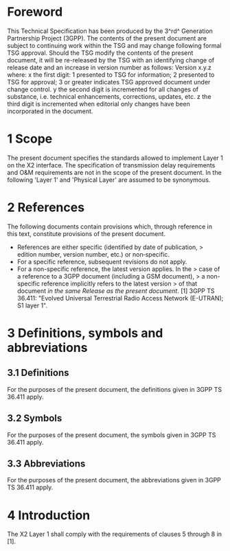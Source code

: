 # Foreword
This Technical Specification has been produced by the 3^rd^ Generation
Partnership Project (3GPP).
The contents of the present document are subject to continuing work within the
TSG and may change following formal TSG approval. Should the TSG modify the
contents of the present document, it will be re-released by the TSG with an
identifying change of release date and an increase in version number as
follows:
Version x.y.z
where:
x the first digit:
1 presented to TSG for information;
2 presented to TSG for approval;
3 or greater indicates TSG approved document under change control.
y the second digit is incremented for all changes of substance, i.e. technical
enhancements, corrections, updates, etc.
z the third digit is incremented when editorial only changes have been
incorporated in the document.
# 1 Scope
The present document specifies the standards allowed to implement Layer 1 on
the X2 interface.
The specification of transmission delay requirements and O&M requirements are
not in the scope of the present document.
In the following 'Layer 1' and 'Physical Layer' are assumed to be synonymous.
# 2 References
The following documents contain provisions which, through reference in this
text, constitute provisions of the present document.
  * References are either specific (identified by date of publication, > edition number, version number, etc.) or non‑specific.
  * For a specific reference, subsequent revisions do not apply.
  * For a non-specific reference, the latest version applies. In the > case of a reference to a 3GPP document (including a GSM document), > a non-specific reference implicitly refers to the latest version > of that document _in the same Release as the present document_.
[1] 3GPP TS 36.411: \"Evolved Universal Terrestrial Radio Access Network
(E-UTRAN); S1 layer 1\".
# 3 Definitions, symbols and abbreviations
## 3.1 Definitions
For the purposes of the present document, the definitions given in 3GPP TS
36.411 apply.
## 3.2 Symbols
For the purposes of the present document, the symbols given in 3GPP TS 36.411
apply.
## 3.3 Abbreviations
For the purposes of the present document, the abbreviations given in 3GPP TS
36.411 apply.
# 4 Introduction
The X2 Layer 1 shall comply with the requirements of clauses 5 through 8 in
[1].
#